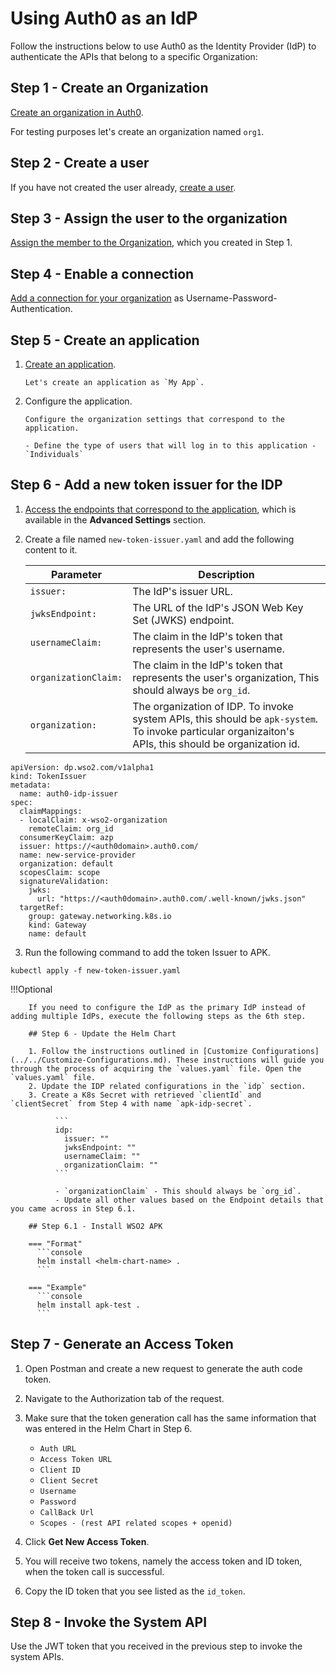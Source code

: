 # Using Auth0 as an IdP

Follow the instructions below to use Auth0 as the Identity Provider (IdP) to authenticate the APIs that belong to a specific Organization:

## Step 1 - Create an Organization

[Create an organization in Auth0](https://auth0.com/docs/manage-users/organizations/configure-organizations/create-organizations).

For testing purposes let's create an organization named `org1`.

## Step 2 - Create a user

If you have not created the user already, [create a user](https://auth0.com/docs/manage-users/user-accounts/create-users).

## Step 3 - Assign the user to the organization

[Assign the member to the Organization](https://auth0.com/docs/manage-users/organizations/configure-organizations/assign-members), which you created in Step 1.

## Step 4 - Enable a connection

[Add a connection for your organization](https://auth0.com/docs/manage-users/organizations/configure-organizations/enable-connections) as Username-Password-Authentication.

## Step 5 - Create an application

1. [Create an application](https://auth0.com/docs/get-started/auth0-overview/create-applications).
     
       Let's create an application as `My App`.

2. Configure the application.

       Configure the organization settings that correspond to the application.

       - Define the type of users that will log in to this application - `Individuals`

## Step 6 - Add a new token issuer for the IDP

1. [Access the endpoints that correspond to the application](https://auth0.com/docs/get-started/applications/application-settings#endpoints), which is available in the **Advanced Settings** section.


2. Create a file named `new-token-issuer.yaml` and add the following content to it.

    | **Parameter** | **Description** |
    |---------------|-----------------|
    | `issuer:` | The IdP's issuer URL. |
    | `jwksEndpoint:` |  The URL of the IdP's JSON Web Key Set (JWKS) endpoint.  |
    | `usernameClaim:` |  The claim in the IdP's token that represents the user's username.  |
    | `organizationClaim:` |  The claim in the IdP's token that represents the user's organization, This should always be `org_id`.   |
    | `organization:` |  The organization of IDP. To invoke system APIs, this should be `apk-system`. To invoke particular organizaiton's APIs, this should be organization id.  |

```
apiVersion: dp.wso2.com/v1alpha1
kind: TokenIssuer
metadata:
  name: auth0-idp-issuer
spec:
  claimMappings:
  - localClaim: x-wso2-organization
    remoteClaim: org_id
  consumerKeyClaim: azp
  issuer: https://<auth0domain>.auth0.com/
  name: new-service-provider
  organization: default
  scopesClaim: scope
  signatureValidation:
    jwks:
      url: "https://<auth0domain>.auth0.com/.well-known/jwks.json"
  targetRef:
    group: gateway.networking.k8s.io
    kind: Gateway
    name: default
```
3. Run the following command to add the token Issuer to APK.


```
kubectl apply -f new-token-issuer.yaml
```


!!!Optional
    
        If you need to configure the IdP as the primary IdP instead of adding multiple IdPs, execute the following steps as the 6th step.

        ## Step 6 - Update the Helm Chart
        
        1. Follow the instructions outlined in [Customize Configurations](../../Customize-Configurations.md). These instructions will guide you through the process of acquiring the `values.yaml` file. Open the `values.yaml` file.
        2. Update the IDP related configurations in the `idp` section.
        3. Create a K8s Secret with retrieved `clientId` and `clientSecret` from Step 4 with name `apk-idp-secret`.

              ```
              idp:
                issuer: ""
                jwksEndpoint: ""      
                usernameClaim: ""
                organizationClaim: ""
              ```

              - `organizationClaim` - This should always be `org_id`.
              - Update all other values based on the Endpoint details that you came across in Step 6.1.
        
        ## Step 6.1 - Install WSO2 APK

        === "Format"
          ```console
          helm install <helm-chart-name> .
          ```

        === "Example"
          ```console
          helm install apk-test .
          ```


## Step 7 - Generate an Access Token

1. Open Postman and create a new request to generate the auth code token.
2. Navigate to the Authorization tab of the request.
3. Make sure that the token generation call has the same information that was entered in the Helm Chart in Step 6.

     - `Auth URL`
     - `Access Token URL`
     - `Client ID`
     - `Client Secret`
     - `Username`
     - `Password`
     - `CallBack Url`
     - `Scopes - (rest API related scopes + openid)`

4. Click **Get New Access Token**.
5. You will receive two tokens, namely the access token and ID token, when the token call is successful.
8. Copy the ID token that you see listed as the `id_token`.


## Step 8 - Invoke the System API

 Use the JWT token that you received in the previous step to invoke the system APIs.

